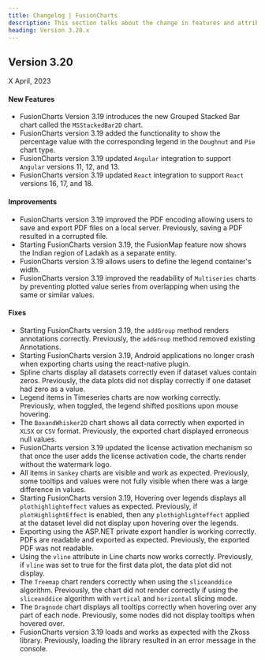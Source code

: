 ```yaml
---
title: Changelog | FusionCharts
description: This section talks about the change in features and attributes with latest released version.
heading: Version 3.20.x
---
```


<h2 class="sub-heading">Version 3.20</h2>

<p class="release-date">X April, 2023</p>

<h4>New Features</h4>

-  FusionCharts Version 3.19 introduces the new Grouped Stacked Bar chart called the `MSStackedBar2D` chart. 
-  FusionCharts version 3.19 added the functionality to show the percentage value with the corresponding legend in the `Doughnut` and `Pie` chart type.
-  FusionCharts version 3.19 updated `Angular` integration to support `Angular` versions 11, 12, and 13.
-  FusionCharts version 3.19 updated `React` integration to support `React` versions 16, 17, and 18.

<h4>Improvements</h4>

-  FusionCharts version 3.19 improved the PDF encoding allowing users to save and export PDF files on a local server. Previously, saving a PDF resulted in a corrupted file.
-  Starting FusionCharts version 3.19, the FusionMap feature now shows the Indian region of Ladakh as a separate entity. 
-  FusionCharts version 3.19 allows users to define the legend container's width.
-  FusionCharts version 3.19 improved the readability of `Multiseries` charts by preventing plotted value series from overlapping when using the same or similar values.

<h4>Fixes</h4>

-  Starting FusionCharts version 3.19, the `addGroup` method renders annotations correctly. Previously, the `addGroup` method removed existing Annotations.
-  Starting FusionCharts version 3.19, Android applications no longer crash when exporting charts using the react-native plugin.
-  Spline charts display all datasets correctly even if dataset values contain zeros. Previously, the data plots did not display correctly if one dataset had zero as a value. 
-  Legend items in Timeseries charts are now working correctly. Previously, when toggled, the legend shifted positions upon mouse hovering. 
-  The `BoxandWhisker2D` chart shows all data correctly when exported in `XLSX` or `CSV` format. Previously, the exported chart displayed erroneous null values.
-  FusionCharts version 3.19 updated the license activation mechanism so that once the user adds the license activation code, the charts render without the watermark logo. 
-  All items in `Sankey` charts are visible and work as expected. Previously, some tooltips and values were not fully visible when there was a large difference in values.
-  Starting FusionCharts version 3.19, Hovering over legends displays all `plothighlighteffect` values as expected. Previously, if `plotHighlightEffect` is enabled, then any `plothighlighteffect` applied at the dataset level did not display upon hovering over the legends.
-  Exporting using the ASP.NET private export handler is working correctly. PDFs are readable and exported as expected. Previously, the exported PDF was not readable.
-  Using the `vline` attribute in Line charts now works correctly. Previously, if `vline` was set to true for the first data plot, the data plot did not display.
-  The `Treemap` chart renders correctly when using the `sliceanddice` algorithm. Previously, the chart did not render correctly if using the `sliceanddice` algorithm with `vertical` and `horizontal` slicing mode.
-  The `Dragnode` chart displays all tooltips correctly when hovering over any part of each node. Previously, some nodes did not display tooltips when hovered over.
-  FusionCharts version 3.19 loads and works as expected with the Zkoss library. Previously, loading the library resulted in an error message in the console.
